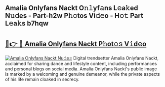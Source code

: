 ## Amalia Onlyfans Nackt O𝚗𝚕yf𝚊ns L𝚎a𝚔ed N𝚞𝚍es - Part-h2w P𝚑𝚘tos Vi𝚍𝚎o - H𝚘𝚝 Part L𝚎a𝚔s b7hqw

# <h2><a href="http://kf4wiv.oniu.top/?m=Amalia+Onlyfans+Nackt">🔗👉 🔴 Amalia Onlyfans Nackt P𝚑ot𝚘𝚜 V𝚒d𝚎o</a></h2>

[![Amalia Onlyfans Nackt Nu𝚍e𝚜](https://i.imgur.com/0qMVB7G.gif)](http://kf4wiv.oniu.top/?m=Amalia+Onlyfans+Nackt)
Digital trendsetter Amalia Onlyfans Nackt, acclaimed for sharing dance and lifestyle content, including performances and personal blogs on social media. Amalia Onlyfans Nackt's public image is marked by a welcoming and genuine demeanor, while the private aspects of his life remain cloaked in secrecy.  
